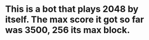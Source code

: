 # This is a bot that plays 2048 by itself.  The max score it got so far was 3500, 256 its max block.
